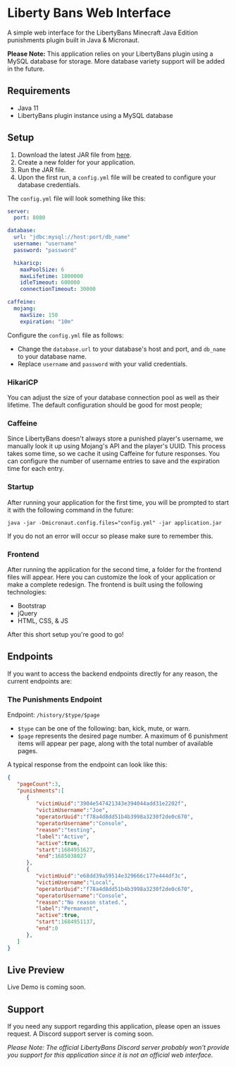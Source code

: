 # Liberty Bans Web Interface

A simple web interface for the LibertyBans Minecraft Java Edition punishments plugin built in Java & Micronaut.

**Please Note:** This application relies on your LibertyBans plugin using a MySQL database for storage. More database variety support will be added in the future.

## Requirements

- Java 11
- LibertyBans plugin instance using a MySQL database

## Setup

1. Download the latest JAR file from [here](https://github.com/Dimitri-Fustic/Liberty-Bans-Web/releases).
2. Create a new folder for your application.
3. Run the JAR file.
4. Upon the first run, a `config.yml` file will be created to configure your database credentials.

The `config.yml` file will look something like this:

```yml
server:
  port: 8080

database:
  url: "jdbc:mysql://host:port/db_name"
  username: "username"
  password: "password"

  hikaricp:
    maxPoolSize: 6
    maxLifetime: 1800000
    idleTimeout: 600000
    connectionTimeout: 30000

caffeine:
  mojang:
    maxSize: 150
    expiration: "10m"
```

Configure the `config.yml` file as follows:

- Change the `database.url` to your database's host and port, and `db_name` to your database name.
- Replace `username` and `password` with your valid credentials.

### HikariCP

You can adjust the size of your database connection pool as well as their lifetime. The default configuration should be good for most people;

### Caffeine

Since LibertyBans doesn't always store a punished player's username, we manually look it up using Mojang's API and the player's UUID. This process takes some time, so we cache it using Caffeine for future responses. You can configure the number of username entries to save and the expiration time for each entry.

### Startup

After running your application for the first time, you will be prompted to start it with the following command in the future:
```
java -jar -Dmicronaut.config.files="config.yml" -jar application.jar
```
If you do not an error will occur so please make sure to remember this.

### Frontend

After running the application for the second time, a folder for the frontend files will appear. Here you can customize the look of your application or make a complete redesign. The frontend is built using the following technologies:

- Bootstrap
- jQuery
- HTML, CSS, & JS

After this short setup you're good to go!

## Endpoints

If you want to access the backend endpoints directly for any reason, the current endpoints are:

### The Punishments Endpoint

Endpoint: `/history/$type/$page`

- `$type` can be one of the following: ban, kick, mute, or warn.
- `$page` represents the desired page number. A maximum of 6 punishment items will appear per page, along with the total number of available pages.

A typical response from the endpoint can look like this:
```json
{
   "pageCount":3,
   "punishments":[
      {
         "victimUuid":"3904e547421343e394044add31e2202f",
         "victimUsername":"Joe",
         "operatorUuid":"f78a4d8dd51b4b3998a3230f2de0c670",
         "operatorUsername":"Console",
         "reason":"testing",
         "label":"Active",
         "active":true,
         "start":1684951627,
         "end":1685038027
      },
      {
         "victimUuid":"e68dd39a59514e329666c177e444df3c",
         "victimUsername":"Local",
         "operatorUuid":"f78a4d8dd51b4b3998a3230f2de0c670",
         "operatorUsername":"Console",
         "reason":"No reason stated.",
         "label":"Permanent",
         "active":true,
         "start":1684951137,
         "end":0
      },
   ]
}
```
## Live Preview

Live Demo is coming soon.

## Support

If you need any support regarding this application, please open an issues request. A Discord support server is coming soon.

*Please Note: The official LibertyBans Discord server probably won't provide you support for this application since it is not an official web interface.*
